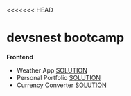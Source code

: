 <<<<<<< HEAD
# devsnest bootcamp

<strong>Frontend</strong>

- Weather App
<a href="https://github.com/Br3y/devsnest-bootcamp/tree/main/weather-app">SOLUTION</a>
- Personal Portfolio
<a href="https://github.com/Br3y/devsnest-bootcamp/tree/main/personal-portfolio">SOLUTION</a>
- Currency Converter
<a href="https://github.com/Br3y/devsnest-bootcamp/tree/main/currency-converter">SOLUTION</a>
